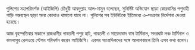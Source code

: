 পুলিশের মহাপরিদর্শক (আইজিপি) চৌধুরী আবদুল্লাহ আল-মামুন বলেছেন, সুনির্দিষ্ট অভিযোগ ছাড়া কোরবানির পশুবাহী গাড়ি গন্তব্যস্থল ছাড়া অন্য কোথাও থামানো যাবে না। পুলিশের সব ইউনিটকে ইতিমধ্যে এ–সংক্রান্ত নির্দেশনা দেওয়া হয়েছে।

আজ বৃহস্পতিবার সকালে রাজধানীর গাবতলী পশুর হাট, গাবতলী ও সায়েদাবাদ বাস টার্মিনাল, সদরঘাট লঞ্চ টার্মিনাল ও কমলাপুর রেলওয়ে স্টেশন পরিদর্শন করেন আইজিপি। এরপর সাংবাদিকদের সঙ্গে আলাপকালে তিনি এসব কথা বলেন।
